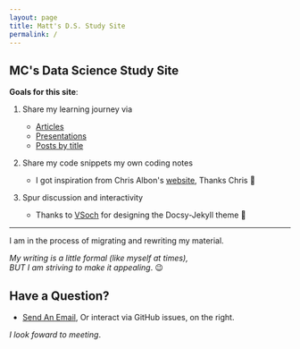 ```yaml
---
layout: page
title: Matt's D.S. Study Site
permalink: /
---
```


## MC's Data Science Study Site 

**Goals for this site**:

1. Share my learning journey via 
   - [Articles](docs)
   - [Presentations](docs/resources/mcc-presentations)
   - [Posts by title](archive)

2. Share my code snippets my own coding notes 
   - I got inspiration from Chris Albon's [website](https://chrisalbon.com), Thanks Chris 👏

3. Spur discussion and interactivity  
   - Thanks to [VSoch](https://vsoch.github.io/docsy-jekyll/) for designing the Docsy-Jekyll theme 👏

---

I am in the process of migrating and rewriting my material.  

*My writing is a little formal (like myself at times),   
BUT I am striving to make it appealing*. 😉


## Have a Question?

- <a href="mailto:matt.curcio.ri@gmail.com?subject=A question from the web">Send An Email</a>, Or interact via GitHub issues, on the right.

*I look foward to meeting*.
